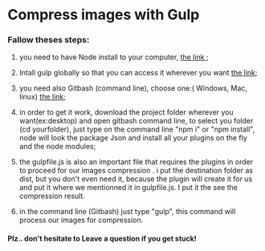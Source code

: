 # Compress images with Gulp
### Fallow theses steps:

1. you need to have Node install to your computer, [the link ](https://nodejs.org/en/);

2. Intall gulp globally so that you can access it wherever you want  [the link](https://gulpjs.com/);

3. you need also Gitbash (command line), choose one:( Windows, Mac, linux)  [the link](https://git-scm.com/downloads);

4. in order to get it work, download the project folder wherever you want(ex:desktop) and open gitbash command  line,
   to select you folder (cd yourfolder),
   just type on the command line "npm i" or "npm install", node will look the package Json and install all your plugins on the fly 
     and the node modules;
     
5. the gulpfile.js is also an important file that requires the plugins in order to proceed for our images compression .
   i put the destination folder as dist, but you don't even need it, because the plugin will create it for us and put it where  we mentionned 
   it in gulpfile.js. I put it the see the compression result.
 
 6. in the command line (Gitbash) just type "gulp", this command will process our images for compression.
 
 
 #### Plz.. don't hesitate to Leave  a question if you get stuck!
